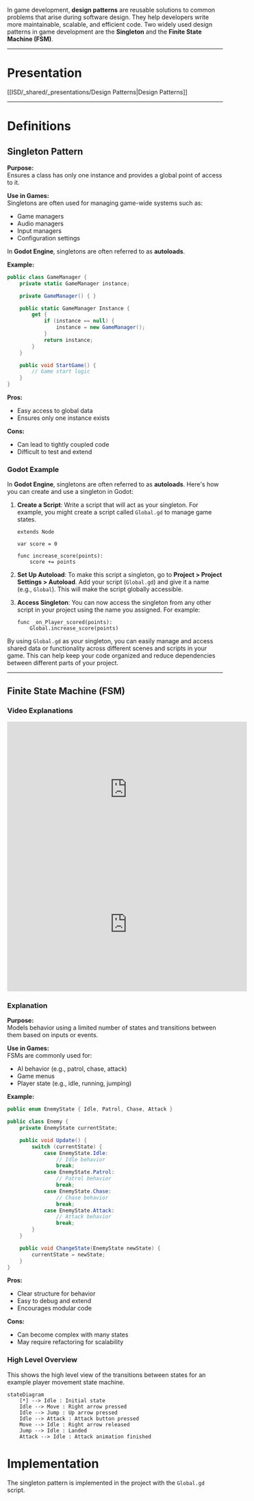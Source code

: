 In game development, **design patterns** are reusable solutions to common problems that arise during software design. They help developers write more maintainable, scalable, and efficient code. Two widely used design patterns in game development are the **Singleton** and the **Finite State Machine (FSM)**.



---
# Presentation

[[ISD/_shared/_presentations/Design Patterns|Design Patterns]]

---

# Definitions


## Singleton Pattern

**Purpose:**  
Ensures a class has only one instance and provides a global point of access to it.

**Use in Games:**  
Singletons are often used for managing game-wide systems such as:

- Game managers
- Audio managers
- Input managers
- Configuration settings

In **Godot Engine**, singletons are often referred to as **autoloads**. 

**Example:**

```csharp
public class GameManager {
    private static GameManager instance;

    private GameManager() { }

    public static GameManager Instance {
        get {
            if (instance == null) {
                instance = new GameManager();
            }
            return instance;
        }
    }

    public void StartGame() {
        // Game start logic
    }
}
```

**Pros:**

- Easy access to global data
- Ensures only one instance exists

**Cons:**

- Can lead to tightly coupled code
- Difficult to test and extend

### Godot Example

In **Godot Engine**, singletons are often referred to as **autoloads**. Here's how you can create and use a singleton in Godot:

1. **Create a Script**: Write a script that will act as your singleton. For example, you might create a script called `Global.gd` to manage game states.
    
    ```gdscript
    extends Node
    
    var score = 0
    
    func increase_score(points):
        score += points
    ```
    
2. **Set Up Autoload**: To make this script a singleton, go to **Project > Project Settings > Autoload**. Add your script (`Global.gd`) and give it a name (e.g., `Global`). This will make the script globally accessible.
    
3. **Access Singleton**: You can now access the singleton from any other script in your project using the name you assigned. For example:
    
    ```gdscript
    func _on_Player_scored(points):
        Global.increase_score(points)
    ```
    

By using `Global.gd` as your singleton, you can easily manage and access shared data or functionality across different scenes and scripts in your game. This can help keep your code organized and reduce dependencies between different parts of your project.


---

## Finite State Machine (FSM)

### Video Explanations

<iframe width="560" height="315" src="https://www.youtube.com/embed/ow_Lum-Agbs?si=5BigIyS3tOoi13j5" title="YouTube video player" frameborder="0" allow="accelerometer; autoplay; clipboard-write; encrypted-media; gyroscope; picture-in-picture; web-share" referrerpolicy="strict-origin-when-cross-origin" allowfullscreen></iframe>


<iframe width="560" height="315" src="https://www.youtube.com/embed/-1Gz46Ihk5A?si=2vo2ZWYNRzztYapU" title="YouTube video player" frameborder="0" allow="accelerometer; autoplay; clipboard-write; encrypted-media; gyroscope; picture-in-picture; web-share" referrerpolicy="strict-origin-when-cross-origin" allowfullscreen></iframe>

### Explanation

**Purpose:**  
Models behavior using a limited number of states and transitions between them based on inputs or events.

**Use in Games:**  
FSMs are commonly used for:

- AI behavior (e.g., patrol, chase, attack)
- Game menus
- Player state (e.g., idle, running, jumping)

**Example:**

```csharp
public enum EnemyState { Idle, Patrol, Chase, Attack }

public class Enemy {
    private EnemyState currentState;

    public void Update() {
        switch (currentState) {
            case EnemyState.Idle:
                // Idle behavior
                break;
            case EnemyState.Patrol:
                // Patrol behavior
                break;
            case EnemyState.Chase:
                // Chase behavior
                break;
            case EnemyState.Attack:
                // Attack behavior
                break;
        }
    }

    public void ChangeState(EnemyState newState) {
        currentState = newState;
    }
}
```

**Pros:**

- Clear structure for behavior
- Easy to debug and extend
- Encourages modular code

**Cons:**

- Can become complex with many states
- May require refactoring for scalability

### High Level Overview
This shows the high level view of the transitions between states for an example player movement state machine.

```mermaid
stateDiagram
    [*] --> Idle : Initial state
    Idle --> Move : Right arrow pressed
    Idle --> Jump : Up arrow pressed
    Idle --> Attack : Attack button pressed
    Move --> Idle : Right arrow released
    Jump --> Idle : Landed
    Attack --> Idle : Attack animation finished

```

# Implementation

The singleton pattern is implemented in the project with the `Global.gd` script.

